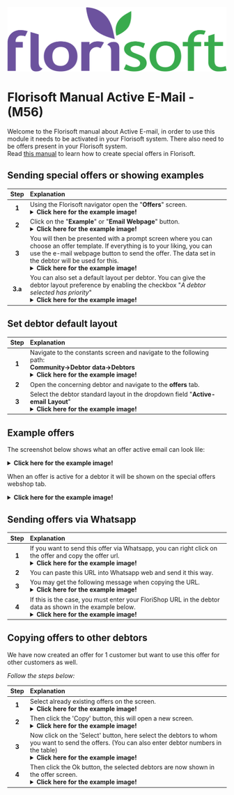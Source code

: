 <img src="../../fslogo.png" alt="Florisoft Corporate Logo">

# Florisoft Manual Active E-Mail - (M56)

Welcome to the Florisoft manual about Active E-mail, in order to use this module it needs to be activated in your Florisoft system. There also need to be offers present in your Florisoft system. <br> Read [this manual](https://github.com/florisoft/User.Manuals/blob/main/BASIS/Special%20Offers%20(M33)/M33%20-%20Manual%20Special%20Offers%20-%20EN.md) to learn how to create special offers in Florisoft.

## Sending special offers or showing examples 

|Step|Explanation|
|:-:|:--|
|**1**|Using the Florisoft navigator open the "**Offers**" screen.<details><summary><b>Click here for the example image!</b></summary><img src=""></details>|
|**2**|Click on the "**Example**" or "**Email Webpage**" button.<details><summary><b>Click here for the example image!</b></summary><img src=""></details>|
|**3**|You will then be presented with a prompt screen where you can choose an offer template. If everything is to your liking, you can use the e-mail webpage button to send the offer. The data set in the debtor will be used for this.<details><summary><b>Click here for the example image!</b></summary><img src=""></details>|
|**3.a**|You can also set a default layout per debtor. You can give the debtor layout preference by enabling the checkbox "*A debtor selected has priority*"<details><summary><b>Click here for the example image!</b></summary><img src=""></details>|

## Set debtor default layout

|Step|Explanation|
|:-:|:--|
|**1**|Navigate to the constants screen and navigate to the following path:<br>**Community→Debtor data→Debtors**<details><summary><b>Click here for the example image!</b></summary><img src=""></details>|
|**2**|Open the concerning debtor and navigate to the **offers** tab.|
|**3**|Select the debtor standard layout in the dropdown field "**Active-email Layout**"<details><summary><b>Click here for the example image!</b></summary><img src=""></details>|

## Example offers

The screenshot below shows what an offer active email can look lile:

<details><summary><b>Click here for the example image!</b></summary><img src=""></details>

When an offer is active for a debtor it will be shown on the special offers webshop tab.

<details><summary><b>Click here for the example image!</b></summary><img src=""></details>


## Sending offers via Whatsapp

|Step|Explanation|
|:-:|:--|
|**1**|If you want to send this offer via Whatsapp, you can right click on the offer and copy the offer url.<details><summary><b>Click here for the example image!</b></summary><img src=""></details>|
|**2**|You can paste this URL into Whatsapp web and send it this way.|
|**3**|You may get the following message when copying the URL.<details><summary><b>Click here for the example image!</b></summary><img src=""></details>|
|**4**|If this is the case, you must enter your FloriShop URL in the debtor data as shown in the example below.<details><summary><b>Click here for the example image!</b></summary><img src=""></details>|

## Copying offers to other debtors

We have now created an offer for 1 customer but want to use this offer for other customers as well.

*Follow the steps below:*

|Step|Explanation|
|:-:|:--|
|**1**|Select already existing offers on the screen.<details><summary><b>Click here for the example image!</b></summary><img src=""></details>|
|**2**|Then click the 'Copy' button, this will open a new screen.<details><summary><b>Click here for the example image!</b></summary><img src=""></details>|
|**3**|Now click on the 'Select' button, here select the debtors to whom you want to send the offers. (You can also enter debtor numbers in the table)<details><summary><b>Click here for the example image!</b></summary><img src=""></details>|
|**4**|Then click the Ok button, the selected debtors are now shown in the offer screen.<details><summary><b>Click here for the example image!</b></summary><img src=""></details>|
